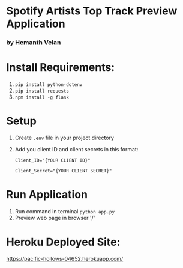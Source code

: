 # Spotify Artists Top Track Preview Application 
### by Hemanth Velan

# Install Requirements:
1. `pip install python-dotenv`
2. `pip install requests`
3. `npm install -g flask`

# Setup
1. Create `.env` file in your project directory
2. Add you client ID and client secrets in this format:

    `Client_ID="{YOUR CLIENT ID}"`
    
    `Client_Secret="{YOUR CLIENT SECRET}"`

# Run Application
1. Run command in terminal `python app.py`
2. Preview web page in browser '/'


# Heroku Deployed Site:
https://pacific-hollows-04652.herokuapp.com/